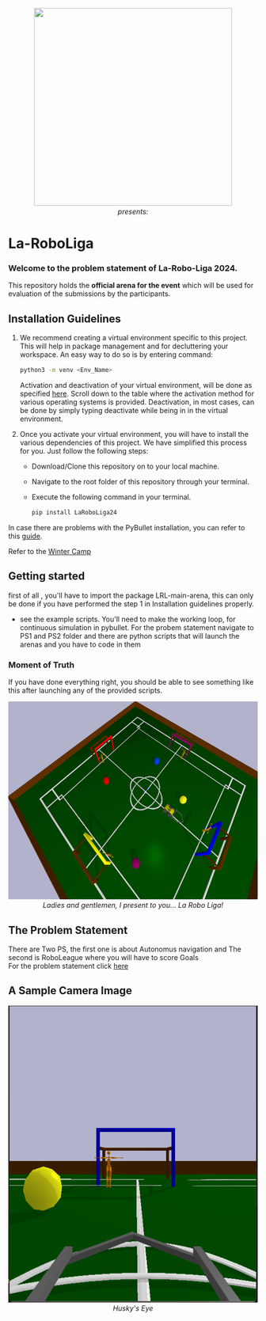 <p align="center">
 <img  width="400" height="400" src="https://github.com/Robotics-Club-IIT-BHU/Vision2_20_Areana/blob/main/media/robo.jpg"><br>
  <i>presents:</i>  
</p>

# La-RoboLiga

### Welcome to the problem statement of La-Robo-Liga 2024.    
This repository holds the **official arena for the event** which will be used for evaluation of the submissions by the participants.

## Installation Guidelines  
1. We recommend creating a virtual environment specific to this project. This will help in package management and for decluttering your workspace. An easy way to do so is by entering command:

   ~~~bash
   python3 -m venv <Env_Name>
   ~~~

   Activation and deactivation of your virtual environment, will be done as specified [here](https://docs.python.org/3/library/venv.html). Scroll down to the table where the activation method for various operating systems is provided. Deactivation, in most cases, can be done by simply typing deactivate while being in in the virtual environment.

2. Once you activate your virtual environment, you will have to install the various dependencies of this project. We have simplified this process for you. Just follow the following steps:
   * Download/Clone this repository on to your local machine.
   * Navigate to the root folder of this repository through your terminal.
   * Execute the following command in your terminal.

      ~~~bash
      pip install LaRoboLiga24
      ~~~

In case there are problems with the PyBullet installation, you can refer to this [guide](https://github.com/Robotics-Club-IIT-BHU/Robo-Summer-Camp-20/blob/master/Part1/Subpart%201/README.md).

Refer to the [Winter Camp](https://github.com/Robotics-Club-IIT-BHU/Robotics-Winter-Camp-2023)

## Getting started
first of all , you'll have to import the package LRL-main-arena, this can only be done if you have performed the step 1 in Installation guidelines properly. 

[//]: # (~~~python)

[//]: # (env = gym.make&#40;'LaRoboLiga24',)

[//]: # (    arena = "arena2")

[//]: # (    car_location=CAR_LOCATION,)

[//]: # (    visual_cam_settings=VISUAL_CAM_SETTINGS)

[//]: # (&#41;)

[//]: # (~~~)
* see the example scripts. You'll need to make the working loop, for continuous simulation in pybullet.
For the probem statement navigate to PS1 and PS2 folder and there are python scripts that will launch the arenas and you have to code in them 
### Moment of Truth
If you have done everything right, you should be able to see something like this after launching any of the provided scripts.
<p align="center">
 <img  width="750" height="400" src="img/PS2.png"><br>
 <i>Ladies and gentlemen, I present to you... La Robo Liga!</i>
</p>


## The Problem Statement  
There are Two PS, the first one is about Autonomus navigation and The second is RoboLeague where you will have to score Goals  
For the problem statement click [here](LA-ROBOLIGA.pdf) 
## A Sample Camera Image
<p align="center">
 <img  width="600" height="600" src="img/camera_feed.png"><br>
 <i>Husky's Eye</i>
</p>  

